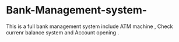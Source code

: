 # Bank-Management-system-
This is a full bank management system include ATM machine , Check currenr balance system and Account opening .
